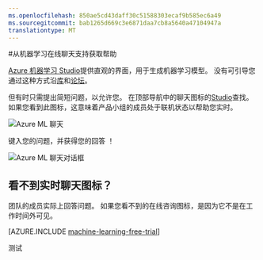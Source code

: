 ```yaml
---
ms.openlocfilehash: 850ae5cd43daff30c51588303ecaf9b585ec6a49
ms.sourcegitcommit: bab1265d669c3e6871daa7cb8a5640a47104947a
translationtype: MT
---
```

<properties 
    pageTitle="从机器学习在线聊天支持获取帮助 |Microsoft Azure" 
    description="在云中使用在线聊天支持功能获得有关机器学习的实时帮助。" 
    services="machine-learning" 
    documentationCenter="" 
    authors="olgali" 
    manager="opapel" 
    editor="cgronlun"/>
<tags 
    ms.service="machine-learning" 
    ms.workload="data-services" 
    ms.tgt_pltfrm="na" 
    ms.devlang="na" 
    ms.topic="article" 
    ms.date="07/06/2015" 
    ms.author="luisca"/>
#从机器学习在线聊天支持获取帮助

[Azure 机器学习 Studio](machine-learning-what-is-ml-studio.md)提供直观的界面，用于生成机器学习模型。 没有可引导您通过这种方式沿[库](machine-learning-gallery-how-to-use-contribute-publish.md)和[论坛](https://social.msdn.microsoft.com/forums/azure/home?forum=MachineLearning)。 

但有时只需提出简短问题，以允许您。 在顶部导航中的聊天图标的[Studio](machine-learning-what-is-ml-studio.md)查找。  如果您看到此图标，这意味着产品小组的成员处于联机状态以帮助您实时。

![Azure ML 聊天](./media/machine-learning-live-chat/AzureMLChatNavBar.png)

键入您的问题，并获得您的回答 ！

![Azure ML 聊天对话框](./media/machine-learning-live-chat/AzureMLChat.png)

## 看不到实时聊天图标？
团队的成员实际上回答问题。 如果您看不到的在线咨询图标，是因为它不是在工作时间外可见。 

[AZURE.INCLUDE [machine-learning-free-trial](../../includes/machine-learning-free-trial.md)] 

测试
